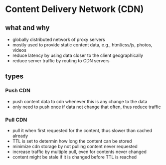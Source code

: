 # Content Delivery Network (CDN)

## what and why
- globally distributed network of proxy servers
- mostly used to provide static content data, e.g., html/css/js, photos, videos
- reduce latency by using data closer to the client geographically
- reduce server traffic by routing to CDN servers

## types
### Push CDN
- push content data to cdn whenever this is any change to the data
- only need to push once if data not change that often, thus reduce traffic

### Pull CDN
- pull it when first requested for the content, thus slower than cached already
- TTL is set to determin how long the content can be stored
- minimize cdn storage by not pulling content never requested
- increase traffic by multiple pull, even for contents never changed
- content might be stale if it is changed before TTL is reached
